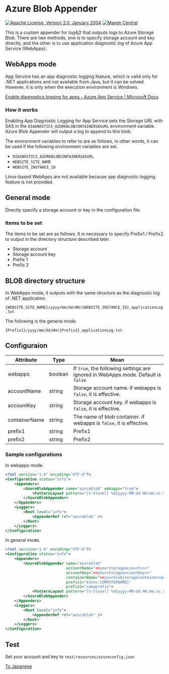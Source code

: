 # Azure Blob Appender

[![Apache License, Version 2.0, January 2004](https://img.shields.io/github/license/apache/maven.svg?label=License)](https://www.apache.org/licenses/LICENSE-2.0.txt)
[![Maven Central](https://img.shields.io/maven-central/v/io.github.m-moris/log4j2-azure-blob-appender)](https://search.maven.org/search?q=a:log4j2-azure-blob-appender)

This is a custom appender for log4j2 that outputs logs to Azure Storage Blob. There are two methods, one is to specify storage account and key directly, and the other is to use application diagnostic log of Azure App Service (WebApps).

## WebApps mode

App Service has an app diagnostic logging feature, which is valid only for .NET applications and not available from Java, but it can be solved. However, it is only when the execution environment is Windows.

[Enable diagnostics logging for apps - Azure App Service | Microsoft Docs](https://docs.microsoft.com/en-us/azure/app-service/troubleshoot-diagnostic-logs)

### How it works

Enabling App Diagnostic Logging for App Service sets the Storage URL with SAS in the `DIAGNOSTICS_AZUREBLOBCONTAINERSASURL` environment variable. Azure Blob Appender will output a log to append to this blob.

The environment variables to refer to are as follows, in other words, it can be used if the following environment variables are set.

* `DIAGNOSTICS_AZUREBLOBCONTAINERSASURL`
* `WEBSITE_SITE_NAME`
* `WEBSITE_INSTANCE_ID`

Linux-based WebApps are not available because app diagnostic logging feature is not provided.

## General mode

Directly specify a storage account or key in the configuration file.

### Items to be set

The items to be set are as follows. It is necessary to specify Prefix1 / Prefix2 to output in the directory structure described later.

* Storage account
* Storage account key
* Prefix 1
* Prefix 2

## BLOB directory structure

In WebApps mode, it outputs with the same structure as the diagnostic log of .NET application.

`{WEBSITE_SITE_NAME}/yyyy/mm/dd/HH/{WEBSITE_INSTANCE_ID}_applicationLog.txt`

The following is the general mode.

`{Prefix1}/yyyy/mm/dd/HH/{Prefix2}_applicationLog.txt`


## Configuraion

|Attribute|Type|Mean|
|-----|-----|-----|
|webapps| boolean | If `true`, the following settings are ignored in WebApps mode. Default is `false`|
|accountName|string|Storage account name. if webapps is `false`, it is effective.
|accountKey|string|Storage account key. if webapps is `false`, it is effective.|
|containerName|string|The name of blob container. if webapps is `false`, it is effective.|
|prefix1| string | Prefix1|
|prefix2|string|Prefix2|


### Sample configurations

In webapps mode.
```xml
<?xml version="1.0" encoding="UTF-8"?>
<Configuration status="info">
    <Appenders>
        <AzureBlobAppender name="azureblob" webapps="true">
            <PatternLayout pattern="[%-5level] %d{yyyy-MM-dd HH:mm:ss.SSS} [%t] %c{1} - %msg%n" />
        </AzureBlobAppender>
    </Appenders>
    <Loggers>
        <Root level="info">
            <AppenderRef ref="azureblob" />
        </Root>
    </Loggers>
</Configuration>
```


In general mode.
```xml
<?xml version="1.0" encoding="UTF-8"?>
<Configuration status="info">
    <Appenders>
        <AzureBlobAppender name="azureblob" 
                           accountName="<<yourstorageaccount>>>"
                           accountKey="<<yourstorageaccountkey>>"
                           containerName="<<yourblobstoragecontainername>>"
                           prefix1="${env:COMPUTERNAME}"
                           prefix2="someprefix">
            <PatternLayout pattern="[%-5level] %d{yyyy-MM-dd HH:mm:ss.SSS} [%t] %c{1} - %msg%n" />
        </AzureBlobAppender>
    </Appenders>
    <Loggers>
        <Root level="info">
            <AppenderRef ref="azureblob" />
        </Root>
    </Loggers>
</Configuration>
```

## Test

Set your account and key to `test/resources/azureconfig.json` 

[To Japanese](./README.ja.md)
